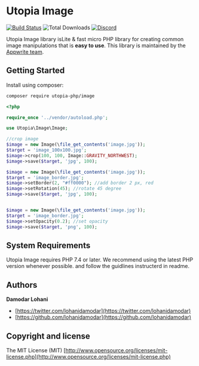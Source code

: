 # Utopia Image

[![Build Status](https://travis-ci.org/utopia-php/ab.svg?branch=master)](https://travis-ci.com/utopia-php/image)
![Total Downloads](https://img.shields.io/packagist/dt/utopia-php/image.svg)
[![Discord](https://img.shields.io/discord/564160730845151244?label=discord)](https://appwrite.io/discord)

Utopia Image library isLite &amp; fast micro PHP library for creating common image manipulations that is **easy to use**. This library is maintained by the [Appwrite team](https://appwrite.io).


## Getting Started

Install using composer:
```bash
composer require utopia-php/image
```

```php
<?php

require_once '../vendor/autoload.php';

use Utopia\Image\Image;

//crop image
$image = new Image(\file_get_contents('image.jpg'));
$target = 'image_100x100.jpg';
$image->crop(100, 100, Image::GRAVITY_NORTHWEST);
$image->save($target, 'jpg', 100);

$image = new Image(\file_get_contents('image.jpg'));
$target = 'image_border.jpg';
$image->setBorder(2, "#ff0000"); //add border 2 px, red
$image->setRotation(45); //rotate 45 degree
$image->save($target, 'jpg', 100);


$image = new Image(\file_get_contents('image.jpg'));
$target = 'image_border.jpg';
$image->setOpacity(0.2); //set opacity
$image->save($target, 'png', 100);

```

## System Requirements

Utopia Image requires PHP 7.4 or later. We recommend using the latest PHP version whenever possible.
and follow the guidlines instructerd in readme.
## Authors

**Damodar Lohani**

+ [https://twitter.com/lohanidamodar](https://twitter.com/lohanidamodar)
+ [https://github.com/lohanidamodar](https://github.com/lohanidamodar)

## Copyright and license

The MIT License (MIT) [http://www.opensource.org/licenses/mit-license.php](http://www.opensource.org/licenses/mit-license.php)

